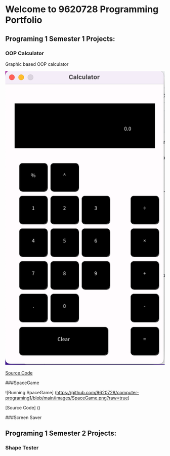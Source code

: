 # Welcome to 9620728 Programming Portfolio

## Programing 1 Semester 1 Projects:

### OOP Calculator

Graphic based OOP calculator

![Running Calculator](https://github.com/9620728/computer-programing1/blob/main/images/Calc.png?raw=true)

[Source Code](https://github.com/9620728/computer-programing1/upload/main/src/Calculator](https://github.com/9620728/computer-programing1/tree/main/src))

###SpaceGame

![Running SpaceGame] (https://github.com/9620728/computer-programing1/blob/main/images/SpaceGame.png?raw=true)

[Source Code] ()

###Screen Saver

## Programing 1 Semester 2 Projects:

### Shape Tester
